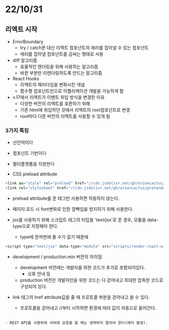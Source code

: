 # 22/10/31

## 리액트 시작

- ErrorBoundary
	- try / catch문 대신 리액트 컴포넌트의 에러를 잡아낼 수 있는 컴포넌트
	- 에러를 잡아낼 컴포넌트를 감싸는 형태로 사용
- diff 알고리즘
	- 효율적인 렌더링을 위해 사용하는 알고리즘
	- 바뀐 부분만 리렌더링하도록 만드는 알고리즘
- React Hooks
	- 리액트의 패러다임을 변화시킨 개념
	- 함수형 컴포넌트만으로 어플리케이션 개발을 가능하게 함
- v.17에서 리액트가 이벤트 위임 방식을 변경한 이유
	- 다양한 버전의 리액트를 호환하기 위해
	- 기존 html에 위임하던 것에서 리액트의 root컴포넌트로 변경
	- root마다 다른 버전의 리액트를 사용할 수 있게 됨

### 3가지 특징

- 선언적이다
- 컴포넌트 기반이다
- 멀티플랫폼을 지원한다



- CSS preload attribute

```javascript
<link as="style" rel="preload" href="//cdn.jsdelivr.net/gh/orioncactus/pretendard/dist/web/static/pretendard.css" />
<link rel="stylesheet" href="//cdn.jsdelivr.net/gh/orioncactus/pretendard/dist/web/static/pretendard.css" />
```

- preload attribute를 준 태그만 사용하면 작동하지 않는다.
- 페이지 로드 시 font변화로 인한 깜빡임을 방지하기 위해 사용한다.

- jsx를 사용하기 위해 스크립트 태그의 타입을 'text/jsx'로 준 경우, 모듈을 data-type으로 지정해야 한다.
	- type에 한꺼번에 줄 수가 없기 때문에

```javascript
<script type="text/jsx" data-type="module" src="scripts/render-react-with-jsx.js"></script>
```

- development / production.min 버전의 차이점
	- development 버전에는 개발자를 위한 코드가 추가로 포함되어있다.
		- 오류 안내 등
	- production 버전은 개발자만을 위한 코드는 다 걷어내고 최대한 압축한 코드로 구성되어 있다.

- link 태그의 href attribute값을 줄 때 프로토콜 부분을 걷어내고 쓸 수 있다.
	- 프로토콜을 걷어내고 //부터 시작하면 환경에 따라 값이 자동으로 들어간다.
```javascript

```
	- REST API를 사용하여 서버에 요청을 할 때는 생략하지 말아야 한다(에러 발생).